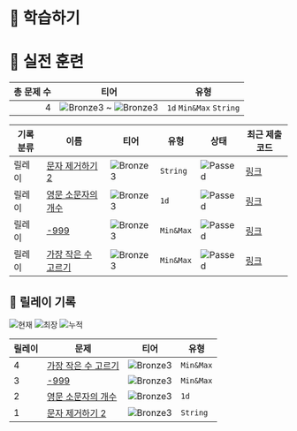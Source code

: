 # 📖 학습하기

# 🥇 실전 훈련
|총 문제 수|티어|유형|
|---:|---|---|
|4|![Bronze3][b3] ~ ![Bronze3][b3]|`1d` `Min&Max` `String`|

|기록분류|이름|티어|유형|상태|최근 제출 코드|
|---|---|---|---|---|---|
|릴레이|[문자 제거하기 2](https://www.codetree.ai/training-field/search/problems/del-char-2)|![Bronze3][b3]|`String`|![Passed][passed]|[링크](https://github.com/young2866/codetree-TILs/blob/main/240306/%EB%AC%B8%EC%9E%90%20%EC%A0%9C%EA%B1%B0%ED%95%98%EA%B8%B0%202/del-char-2.java)|
|릴레이|[영문 소문자의 개수](https://www.codetree.ai/training-field/search/problems/number-of-lowercase-letters)|![Bronze3][b3]|`1d`|![Passed][passed]|[링크](https://github.com/young2866/codetree-TILs/blob/main/240306/%EC%98%81%EB%AC%B8%20%EC%86%8C%EB%AC%B8%EC%9E%90%EC%9D%98%20%EA%B0%9C%EC%88%98/number-of-lowercase-letters.java)|
|릴레이|[-999](https://www.codetree.ai/training-field/search/problems/-999)|![Bronze3][b3]|`Min&Max`|![Passed][passed]|[링크](https://github.com/young2866/codetree-TILs/blob/main/240306/-999/-999.java)|
|릴레이|[가장 작은 수 고르기](https://www.codetree.ai/training-field/search/problems/picking-smallest-number)|![Bronze3][b3]|`Min&Max`|![Passed][passed]|[링크](https://github.com/young2866/codetree-TILs/blob/main/240306/%EA%B0%80%EC%9E%A5%20%EC%9E%91%EC%9D%80%20%EC%88%98%20%EA%B3%A0%EB%A5%B4%EA%B8%B0/picking-smallest-number.java)|


## 🏃 릴레이 기록
![현재](https://img.shields.io/badge/현재_릴레이-4-%235cb85c.svg?for-the-badge)
![최장](https://img.shields.io/badge/최장_릴레이-4-%23E34F26.svg?for-the-badge)
![누적](https://img.shields.io/badge/누적_릴레이-4-%2300599C.svg?for-the-badge)

|릴레이|문제|티어|유형|
|---|---|---|---|
|4|[가장 작은 수 고르기](https://www.codetree.ai/training-field/search/problems/picking-smallest-number)|![Bronze3][b3]|`Min&Max`|
|3|[-999](https://www.codetree.ai/training-field/search/problems/-999)|![Bronze3][b3]|`Min&Max`|
|2|[영문 소문자의 개수](https://www.codetree.ai/training-field/search/problems/number-of-lowercase-letters)|![Bronze3][b3]|`1d`|
|1|[문자 제거하기 2](https://www.codetree.ai/training-field/search/problems/del-char-2)|![Bronze3][b3]|`String`|










[b5]: https://img.shields.io/badge/Bronze_5-%235D3E31.svg
[b4]: https://img.shields.io/badge/Bronze_4-%235D3E31.svg
[b3]: https://img.shields.io/badge/Bronze_3-%235D3E31.svg
[b2]: https://img.shields.io/badge/Bronze_2-%235D3E31.svg
[b1]: https://img.shields.io/badge/Bronze_1-%235D3E31.svg
[s5]: https://img.shields.io/badge/Silver_5-%23394960.svg
[s4]: https://img.shields.io/badge/Silver_4-%23394960.svg
[s3]: https://img.shields.io/badge/Silver_3-%23394960.svg
[s2]: https://img.shields.io/badge/Silver_2-%23394960.svg
[s1]: https://img.shields.io/badge/Silver_1-%23394960.svg
[g5]: https://img.shields.io/badge/Gold_5-%23FFC433.svg
[g4]: https://img.shields.io/badge/Gold_4-%23FFC433.svg
[g3]: https://img.shields.io/badge/Gold_3-%23FFC433.svg
[g2]: https://img.shields.io/badge/Gold_2-%23FFC433.svg
[g1]: https://img.shields.io/badge/Gold_1-%23FFC433.svg
[p5]: https://img.shields.io/badge/Platinum_5-%2376DDD8.svg
[p4]: https://img.shields.io/badge/Platinum_4-%2376DDD8.svg
[p3]: https://img.shields.io/badge/Platinum_3-%2376DDD8.svg
[p2]: https://img.shields.io/badge/Platinum_2-%2376DDD8.svg
[p1]: https://img.shields.io/badge/Platinum_1-%2376DDD8.svg
[passed]: https://img.shields.io/badge/Passed-%23009D27.svg
[failed]: https://img.shields.io/badge/Failed-%23D24D57.svg
[easy]: https://img.shields.io/badge/쉬움-%235cb85c.svg?for-the-badge
[medium]: https://img.shields.io/badge/보통-%23FFC433.svg?for-the-badge
[hard]: https://img.shields.io/badge/어려움-%23D24D57.svg?for-the-badge